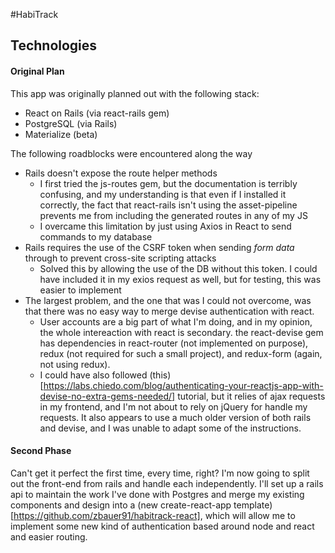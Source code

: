 #HabiTrack

## Technologies

#### Original Plan
This app was originally planned out with the following stack:
* React on Rails (via react-rails gem)
* PostgreSQL (via Rails)
* Materialize (beta)

The following roadblocks were encountered along the way
* Rails doesn't expose the route helper methods
	* I first tried the js-routes gem, but the documentation is terribly confusing, and my understanding is that even if I installed it correctly, the fact that react-rails isn't using the asset-pipeline prevents me from including the generated routes in any of my JS
	* I overcame this limitation by just using Axios in React to send commands to my database
* Rails requires the use of the CSRF token when sending *form data* through to prevent cross-site scripting attacks
	* Solved this by allowing the use of the DB without this token. I could have included it in my exios request as well, but for testing, this was easier to implement
* The largest problem, and the one that was I could not overcome, was that there was no easy way to merge devise authentication with react.
	* User accounts are a big part of what I'm doing, and in my opinion, the whole intereaction with react is secondary. the react-devise gem has dependencies in react-router (not implemented on purpose), redux (not required for such a small project), and redux-form (again, not using redux).
	* I could have also followed (this)[https://labs.chiedo.com/blog/authenticating-your-reactjs-app-with-devise-no-extra-gems-needed/] tutorial, but it relies of ajax requests in my frontend, and I'm not about to rely on jQuery for handle my requests. It also appears to use a much older version of both rails and devise, and I was unable to adapt some of the instructions. 

#### Second Phase
Can't get it perfect the first time, every time, right? I'm now going to split out the front-end from rails and handle each independently. I'll set up a rails api to maintain the work I've done with Postgres and merge my existing components and design into a (new create-react-app template)[https://github.com/zbauer91/habitrack-react], which will allow me to implement some new kind of authentication based around node and react and easier routing. 

